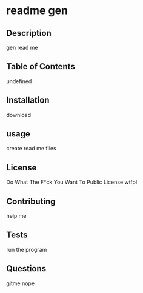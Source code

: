 # readme gen
  ## Description
  gen read me
  ## Table of Contents
  undefined
  ## Installation
  download
  ## usage
  create read me files
  ## License
  Do What The F*ck You Want To Public License	wtfpl
  ## Contributing
  help me
  ## Tests
  run the program
  ## Questions
  gitme
  nope

